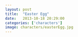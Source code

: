```yaml
---
layout: post
title:  "Easter Egg"
date:   2013-10-18 20:29:00
categories: ['characters']
image: characters/easterEgg.jpg
---
```


